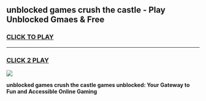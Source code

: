 
## unblocked games crush the castle - Play Unblocked Gmaes & Free
<h3>
<a href="https://news.freeplayer.one?title=unblocked_games_crush_the_castle&ref=23F">CLICK TO PLAY</a></h3>
<hr>

<h3>
<a href="https://news.freeplayer.one?title=unblocked_games_crush_the_castle&ref=23F">CLICK 2 PLAY</a>
  
</h3>

<a href="https://news.freeplayer.one?title=unblocked_games_crush_the_castle&ref=23F/"><img src="https://clearcache.store/games.png"></a>


**unblocked games crush the castle games unblocked: Your Gateway to Fun and Accessible Online Gaming**
